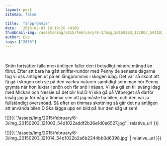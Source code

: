 ```yaml
---
layout: post
sitemap: false

title:  "snöprommis"
date:   2015-02-03 18:19:28 +0100
thumbnail-img: /assets/img/2015/february/8-3/img_20150203_121003_54d1022addf2b36e1d0e6527.jpg
author: Eva
tags: ["2015"]
---
```


 




Snön fortsätter falla men äntligen faller den i betydligt mindre mängd än förut. Efter att bara ha gått sniffar-rundor med Penny de senaste dagarna tog vi oss äntligen ut på en långprommis i skogen idag. Det var så skönt att få gå i skogen och se på den vackra naturen samtidigt som man hör Penny grymta när hon luktar i snön och får snö i näsan. Vi ska gå en till sväng idag med Mickan och Nessie så det blir kul:D Vi ska gå på Vitberget så därför insåg jag ju för några timmar sen att jag måste ha bilen, och den var ju fullständigt översnöad. Så efter en timmas skottning så går det nu äntligen att använda bilen:D Ska lägga upp en bild på hur den såg ut sen!

![]({{ '/assets/img/2015/february/8-3/img_20150203_121003_54d1022addf2b36e1d0e6527.jpg'  | relative_url }})

![]({{ '/assets/img/2015/february/8-3/img_20150203_121014_54d1022b2a6b2244bb0d6398.jpg'  | relative_url }})

